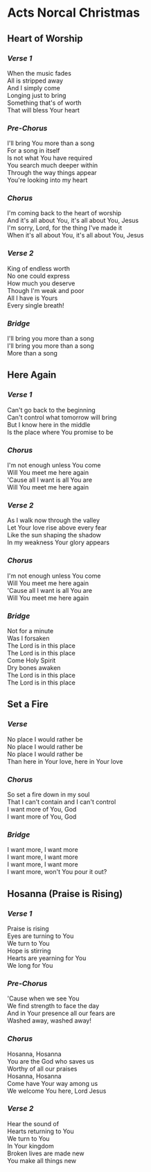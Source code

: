 # Acts Norcal Christmas


## **Heart of Worship**

### *Verse 1*  
When the music fades  
All is stripped away  
And I simply come  
Longing just to bring  
Something that's of worth  
That will bless Your heart  

### *Pre-Chorus*  
I'll bring You more than a song  
For a song in itself  
Is not what You have required  
You search much deeper within  
Through the way things appear  
You're looking into my heart  

### *Chorus*  
I'm coming back to the heart of worship  
And it's all about You, it's all about You, Jesus  
I'm sorry, Lord, for the thing I've made it  
When it's all about You, it's all about You, Jesus  

### *Verse 2*  
King of endless worth  
No one could express  
How much you deserve  
Though I'm weak and poor  
All I have is Yours  
Every single breath!  


### *Bridge*  
I'll bring you more than a song  
I'll bring you more than a song  
More than a song  


## **Here Again**

### *Verse 1*  
Can't go back to the beginning  
Can't control what tomorrow will bring  
But I know here in the middle  
Is the place where You promise to be  

### *Chorus*  
I'm not enough unless You come  
Will You meet me here again  
'Cause all I want is all You are  
Will You meet me here again  

### *Verse 2*
As I walk now through the valley  
Let Your love rise above every fear  
Like the sun shaping the shadow  
In my weakness Your glory appears  

### *Chorus*
I'm not enough unless You come  
Will You meet me here again  
'Cause all I want is all You are  
Will You meet me here again  


### *Bridge*
Not for a minute  
Was I forsaken  
The Lord is in this place  
The Lord is in this place  
Come Holy Spirit  
Dry bones awaken  
The Lord is in this place  
The Lord is in this place  


## **Set a Fire**

### *Verse*
No place I would rather be  
No place I would rather be  
No place I would rather be  
Than here in Your love, here in Your love  

### *Chorus*
So set a fire down in my soul  
That I can't contain and I can't control  
I want more of You, God  
I want more of You, God  

### *Bridge*
I want more, I want more   
I want more, I want more  
I want more, I want more  
I want more, won't You pour it out?  


## **Hosanna (Praise is Rising)**

### *Verse 1*  
Praise is rising  
Eyes are turning to You  
We turn to You  
Hope is stirring  
Hearts are yearning for You  
We long for You  

### *Pre-Chorus*  
'Cause when we see You  
We find strength to face the day  
And in Your presence all our fears are  
Washed away, washed away!  


### *Chorus*  
Hosanna, Hosanna  
You are the God who saves us  
Worthy of all our praises  
Hosanna, Hosanna  
Come have Your way among us  
We welcome You here, Lord Jesus  

### *Verse 2*  
Hear the sound of  
Hearts returning to You  
We turn to You  
In Your kingdom  
Broken lives are made new  
You make all things new  


